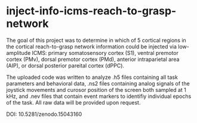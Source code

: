 # inject-info-icms-reach-to-grasp-network

The goal of this project was to determine in which of 5 cortical regions in the cortical reach-to-grasp network information could be injected via low-amplitude ICMS: primary somatosensory cortex (S1), ventral premotor cortex (PMv), dorsal premotor cortex (PMd), anterior intraparietal area (AIP), or dorsal posterior pareital cortex (dPPC).  

The uploaded code was written to analyze .h5 files containing all task parameters and behavioral data, .ns2 files containing analog signals of the joystick movements and curosor position of the screen both sampled at 1 kHz, and .nev files that contain event markers to identifiy individual epochs of the task.  All raw data will be provided upon request.

DOI: 10.5281/zenodo.15043160

